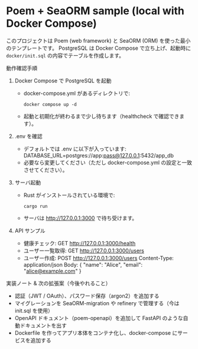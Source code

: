 # Poem + SeaORM sample (local with Docker Compose)

このプロジェクトは Poem (web framework) と SeaORM (ORM) を使った最小のテンプレートです。
PostgreSQL は Docker Compose で立ち上げ、起動時に `docker/init.sql` の内容でテーブルを作成します。

動作確認手順
1. Docker Compose で PostgreSQL を起動
   - docker-compose.yml があるディレクトリで:
     ```
     docker compose up -d
     ```
   - 起動と初期化が終わるまで少し待ちます（healthcheck で確認できます）。

2. .env を確認
   - デフォルトでは .env に以下が入っています:
     DATABASE_URL=postgres://app:pass@127.0.0.1:5432/app_db
   - 必要なら変更してください（ただし docker-compose.yml の設定と一致させてください）。

3. サーバ起動
   - Rust がインストールされている環境で:
     ```
     cargo run
     ```
   - サーバは http://127.0.0.1:3000 で待ち受けます。

4. API サンプル
   - 健康チェック:
     GET http://127.0.0.1:3000/health
   - ユーザー一覧取得:
     GET http://127.0.0.1:3000/users
   - ユーザー作成:
     POST http://127.0.0.1:3000/users
     Content-Type: application/json
     Body:
     {
       "name": "Alice",
       "email": "alice@example.com"
     }

実装ノート & 次の拡張案（今後やれること）
- 認証（JWT / OAuth）、パスワード保存（argon2）を追加する
- マイグレーションを SeaORM-migration や refinery で管理する（今は init.sql を使用）
- OpenAPI ドキュメント（poem-openapi）を追加して FastAPI のような自動ドキュメントを出す
- Dockerfile を作ってアプリ本体をコンテナ化し、docker-compose にサービスを追加する
